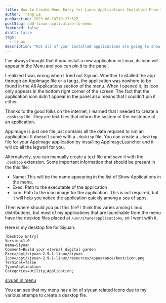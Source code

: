 ```yaml
---
title: How to Create Menu Entry for Linux Applications Installed From tar.gz
author: Trang Le
pubDatetime: 2023-06-18T10:27:52Z
postSlug: add-linux-application-to-menu
featured: false
draft: false
tags:
  - linux
description: "Not all of your installed applications are going to show in the Linux menu. This post will show you how to add A launchable icon of that application to the menu of Linux and make it pinnable to the panel."
---
```


I've always thought that if you install a new application in Linux, its icon will appear in the Menu and you can pin it to the panel.

I realized I was wrong when I tried out Siyuan. Whether I installed the app through an AppImage file or a tar.gz, the application was nowhere to be found in the All Applications section of the menu. When I opened it, its icon only appears in the bottom right corner of the screen. The fact that the application icon didn't appear in the panel also means that I couldn't pin it either.

Thanks to the good folks on the internet, I learned that I needed to create a `.desktop` file. They are text files that inform the system of the existence of an application.

AppImage is just one file just contains all the data required to run an application. It doesn't come with a `.desktop` file. You can create a `.desktop` file for your AppImage application by installing AppImageLauncher and it will do all the legworl for you.

Alternatively, you can manually create a text file and save it with the `.desktop` extension. Some important information that should be present in the this file:

- Name: This will be the name appearing in the list of Show Applications in the menu.
- Exec: Path to the executable of the application
- Icon: Path to the icon image for the application. This is not required, but it will help you notice the application quickly among a sea of apps.

Then where should you put this file? I think this varies among Linux distributions, but most of my applications that are launchable from the menu have the desktop files placed at `/usr/share/applications`, so I went with it.

Here is my desktop file for Siyuan:

```
[Desktop Entry]
Version=1.0
Name=Siyuan
Comment=Build your eternal digital garden
Exec=/opt/siyuan-2.9.1-linux/siyuan
Icon=/opt/siyuan-2.9.1-linux/resources/appearance/boot/icon.png
Terminal=false
Type=Application
Categories=Utility;Application;
```

[siyuan in menu](./siyuan-launcher-in-menu.png)

You can see that my menu has a lot of siyuan related icons due to my various attemps to create a desktop file.

